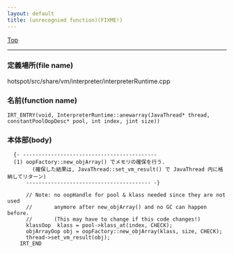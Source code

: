 ```yaml
---
layout: default
title: (unrecognied function)(FIXME!)
---
```

[Top](../index.html)

--- 
### 定義場所(file name)
hotspot/src/share/vm/interpreter/interpreterRuntime.cpp

### 名前(function name)
```
IRT_ENTRY(void, InterpreterRuntime::anewarray(JavaThread* thread, constantPoolOopDesc* pool, int index, jint size))
```

### 本体部(body)
```
  {- -------------------------------------------
  (1) oopFactory::new_objArray() でメモリの確保を行う.
        (確保した結果は, JavaThread::set_vm_result() で JavaThread 内に格納してリターン)
      ---------------------------------------- -}

	  // Note: no oopHandle for pool & klass needed since they are not used
	  //       anymore after new_objArray() and no GC can happen before.
	  //       (This may have to change if this code changes!)
	  klassOop  klass = pool->klass_at(index, CHECK);
	  objArrayOop obj = oopFactory::new_objArray(klass, size, CHECK);
	  thread->set_vm_result(obj);
	IRT_END
	
```


